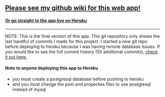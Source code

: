 ## [Please see my github wiki for this web app!](https://github.com/nmerris/Job-Pro-5K/wiki)
#### [Or go straight to the app live on Heroku](https://job-pro-5000.herokuapp.com/)
***
NOTE: This is the final version of this app.  This git repository only shows the last handful of commits I made for this project.  I started a new git repo before deploying to heroku because I was having remote database issues.  If you would like to see the full commit history (55 additional commits), [check it out here.](https://github.com/nmerris/Job-Pro-5K-original)


#### Note to anyone deploying this app to Heroku

* you must create a postgresql database before pushing to heroku
* and you must change the pom and properties files to use postgresql instead of mysql
